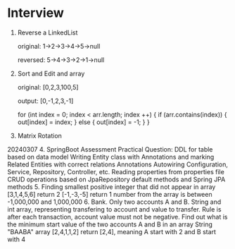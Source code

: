 # Interview
1. Reverse a LinkedList
	
	original: 1->2->3->4->5->null
	
	reversed: 5->4->3->2->1->null


2. Sort and Edit and array
	
	original: [0,2,3,100,5]

	output:	  [0,-1,2,3,-1]

	for (int index = 0; index < arr.length; index ++) {
		if (arr.contains(index)) {
			out[index] = index;
		} else {
			out[index] = -1;
		}
	}

3. Matrix Rotation

20240307
4. SpringBoot Assessment Practical Question:
	DDL for table based on data model
	Writing Entity class with Annotations and marking Related Entities with correct relations Annotations
	Autowiring Configuration, Service, Repository, Controller, etc.
	Reading properties from properties file
	CRUD operations based on JpaRepository default methods and Spring JPA methods
5. Finding smallest positive integer that did not appear in array
	[3,1,4,5,6] return 2
	[-1,-3,-5] return 1
	number from the array is between -1,000,000 and 1,000,000
6. Bank. Only two accounts A and B.
	String and int array, representing transfering to account and value to transfer. Rule is after each transaction, account value must not be negative. Find out what is the minimum start value of the two accounts A and B in an array
	String "BAABA" array [2,4,1,1,2] return [2,4], meaning A start with 2 and B start with 4
